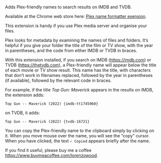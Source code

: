 Adds Plex-friendly names to search results on IMDB and TVDB.

Available at the Chrome web store here: [Plex name formatter exension](https://chromewebstore.google.com/detail/plex-name-formatter/lommookhlmmagmicoccpkhiikhgiaaao).

This extension is handy if you use Plex media server and organise your files.

Plex looks for metadata by examining the names of files and folders. It’s helpful if you give your folder the title of the film or TV show, with the year in parentheses, and the code from either IMDB or TVDB in braces.

With this extension installed, if you search on IMDB (https://imdb.com) or TVDB (https://thetvdb.com), a Plex-friendly name will appear below the title of each movie or TV show result. This name has the title, with characters that don’t work in filenames replaced, followed by the year in parentheses (if available), followed by the relevant code in braces.

For example, if the title _Top Gun: Maverick_ appears in the results on IMDB, the extension adds:

`Top Gun -- Maverick (2022) {imdb-tt1745960}`

on TVDB, it adds:

`Top Gun -- Maverick (2022) {tvdb-16721}`

You can copy the Plex-friendly name to the clipboard simply by clicking on it. When you move mouse over the name, you will see the “copy” cursor. When you have clicked, the text `✓ Copied` appears briefly after the name.

If you find it useful, please buy me a coffee https://www.buymeacoffee.com/lorenzowood.
